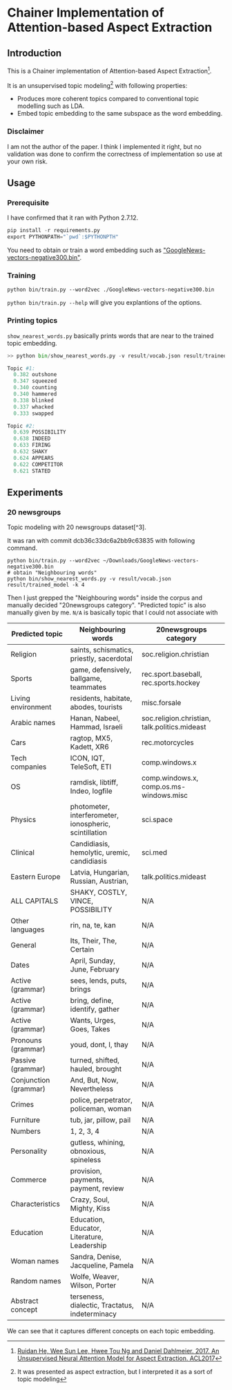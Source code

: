 
# Chainer Implementation of Attention-based Aspect Extraction

## Introduction

This is a Chainer implementation of Attention-based Aspect Extraction[^1].

[^1]: [Ruidan He, Wee Sun Lee, Hwee Tou Ng and Daniel Dahlmeier. 2017. An Unsupervised Neural Attention Model for Aspect Extraction. ACL2017](http://aclweb.org/anthology/P/P17/P17-1036.pdf)

It is an unsupervised topic modeling[^2] with following properties:

[^2]: It was presented as aspect extraction, but I interpreted it as a sort of topic modeling

* Produces more coherent topics compared to conventional topic modelling such as LDA.
* Embed topic embedding to the same subspace as the word embedding.

### Disclaimer

I am not the author of the paper.
I think I implemented it right, but no validation was done to confirm the correctness of implementation so use at your own risk.

## Usage

### Prerequisite

I have confirmed that it ran with Python 2.7.12.

```python
pip install -r requirements.py
export PYTHONPATH="`pwd`:$PYTHONPTH"
```

You need to obtain or train a word embedding such as ["GoogleNews-vectors-negative300.bin"](https://code.google.com/archive/p/word2vec/).

### Training

```
python bin/train.py --word2vec ./GoogleNews-vectors-negative300.bin
```

`python bin/train.py --help` will give you explantions of the options.

### Printing topics

`show_nearest_words.py` basically prints words that are near to the trained topic embedding.

```python
>> python bin/show_nearest_words.py -v result/vocab.json result/trained_model

Topic #1:
  0.382 outshone
  0.347 squeezed
  0.340 counting
  0.340 hammered
  0.338 blinked
  0.337 whacked
  0.333 swapped

Topic #2:
  0.639 POSSIBILITY
  0.638 INDEED
  0.633 FIRING
  0.632 SHAKY
  0.624 APPEARS
  0.622 COMPETITOR
  0.621 STATED
```

## Experiments

### 20 newsgroups

Topic modeling with 20 newsgroups dataset[^3].
[^2]: http://qwone.com/~jason/20Newsgroups/

It was ran with commit dcb36c33dc6a2bb9c63835 with following command.

```
python bin/train.py --word2vec ~/Downloads/GoogleNews-vectors-negative300.bin
# obtain "Neighbouring words"
python bin/show_nearest_words.py -v result/vocab.json result/trained_model -k 4
```

Then I just grepped the "Neighbouring words" inside the corpus and manually decided "20newsgroups category".
"Predicted topic" is also manually given by me. `N/A` is basically topic that I could not associate with


| Predicted topic       | Neighbouring words | 20newsgroups category |
|-----------------------|--------------------|-----------------------|
| Religion              | saints, schismatics, priestly, sacerdotal | soc.religion.christian |
| Sports                | game, defensively, ballgame, teammates | rec.sport.baseball, rec.sports.hockey |
| Living environment    | residents, habitate, abodes, tourists | misc.forsale |
| Arabic names          | Hanan, Nabeel, Hammad, Israeli | soc.religion.christian, talk.politics.mideast | 
| Cars                  | ragtop, MX5, Kadett, XR6 | rec.motorcycles |
| Tech companies        | ICON, IQT, TeleSoft, ETI | comp.windows.x |
| OS                    | ramdisk, libtiff, Indeo, logfile | comp.windows.x, comp.os.ms-windows.misc |
| Physics               | photometer, interferometer, ionospheric, scintillation | sci.space |
| Clinical              | Candidiasis, hemolytic, uremic, candidiasis | sci.med |
| Eastern Europe        | Latvia, Hungarian, Russian, Austrian, | talk.politics.mideast |
| ALL CAPITALS          | SHAKY, COSTLY, VINCE, POSSIBILITY | N/A |
| Other languages       |  rin, na, te, kan | N/A |
| General               | Its, Their, The, Certain | N/A |
| Dates                 | April, Sunday, June, February | N/A |
| Active (grammar)      | sees, lends, puts, brings | N/A
| Active (grammar)      | bring, define, identify, gather | N/A |
| Active (grammar)      | Wants, Urges, Goes, Takes | N/A |
| Pronouns (grammar)    | youd, dont, I, thay | N/A |
| Passive (grammar)     | turned, shifted, hauled, brought | N/A |
| Conjunction (grammar) | And, But, Now, Nevertheless | N/A |
| Crimes                | police, perpetrator, policeman, woman | N/A |
| Furniture             | tub, jar, pillow, pail  | N/A |
| Numbers               | 1, 2, 3, 4 | N/A |
| Personality           | gutless, whining, obnoxious, spineless | N/A |
| Commerce              | provision, payments, payment, review | N/A |
| Characteristics       | Crazy, Soul, Mighty, Kiss | N/A |
| Education             | Education, Educator, Literature, Leadership | N/A |
| Woman names           |  Sandra, Denise, Jacqueline, Pamela | N/A |
| Random names          | Wolfe, Weaver, Wilson, Porter | N/A |
| Abstract concept      | terseness, dialectic, Tractatus, indeterminacy | N/A |

We can see that it captures different concepts on each topic embedding.


